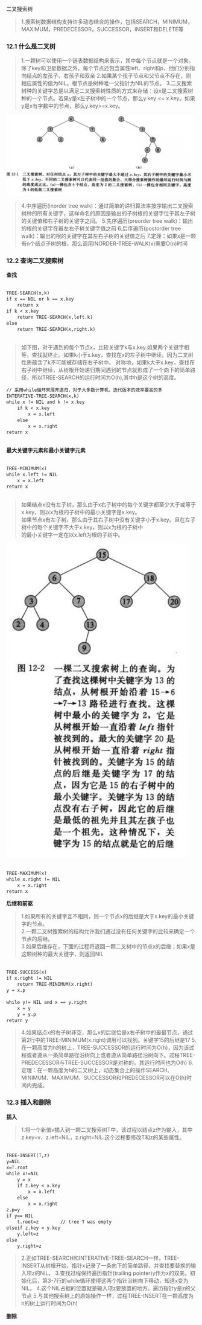 二叉搜索树

> 1.搜索树数据结构支持许多动态结合的操作，包括SEARCH，MINIMUM，MAXIMUM，PREDECESSOR，SUCCESSOR，INSERT和DELETE等


### 12.1 什么是二叉树

> 1.一颗树可以使用一个链表数据结构来表示，其中每个节点就是一个对象。除了key和卫星数据之外，每个节点还包含属性left、right和p，他们分别指向结点的左孩子、右孩子和双亲
> 2.如果某个孩子节点和父节点不存在，则相应属性的值为NIL。根节点是树种唯一父指针为NIL的节点。
> 3.二叉搜索树种的关键字总是以满足二叉搜索树性质的方式来存储：设x是二叉搜索树种的一个节点。若果y是x左子树中的一个节点，那么y.key <= x.key。如果y是x有字数中的节点，那么y.key>=x.key。

![avatar](images/01_binary_tree_structure.jpg)

> 4.中序遍历(inorder tree walk)：通过简单的递归算法来按序输出二叉搜索树种的所有关键字，这样命名的原因是输出的子树根的关键字位于其左子树的关键值和右子树的关键字之间。
> 5.先序遍历(preorder tree walk)：输出的根的关键字在器左右子树关键字值之前
> 6.后序遍历(postorder tree walk)：输出的根的关键字在其左右子树的关键值之后
> 7.定理：如果x是一颗有n个结点子树的根，那么调用INORDER-TREE-WALK(x)需要O(n)时间
    
### 12.2 查询二叉搜索树

**查找**

```

TREE-SEARCH(x,k)
if x == NIL or k == x.key
    return x
if k < x.key
    return TREE-SEARCH(x,left.k)
else
    return TREE-SEARCH(x,right.k)


```


> 如下图，对于遇到的每个节点x，比较关键字k与x.key.如果两个关键字相等，查找就终止。如果k小于x.key，查找在x的左子树中继续，因为二叉树性质蕴含了k不可能被存储在右子树中。
  对称地，如果k大于x.key，查找在右子树中继续，从树根开始递归期间遇到的节点就形成了一个向下的简单路径，所以TREE-SEARCH的运行时间为O(h),其中h是这个树的高度。

```
// 采用while循环来展开递归，对于大多数计算机，迭代版本的效率要高的多
INTERATIVE-TREE-SEARCH(x,k)
while x != NIL and k != x.key
    if k < x.key
        x = x.left
    else
        x = x.right
return x


```

**最大关键字元素和最小关键字元素**

```

TREE-MINIMUM(x)
while x.left != NIL
    x = x.left
return x
    

```

> 如果结点x没有左子树，那么由于x右子树中的每个关键字都至少大于或等于x.key，则以x为根的子树中的最小关键字是x.key。<br/>
> 如果节点x有左子树，那么由于其右子树中没有关键字小于x.key。且在左子树中的每个关键字不大于x.key，则以x为根的子树中<br/>
> 的最小关键字一定在以x.left为根的子树中。  
    
![avatar](images/02_binary_tree_search.jpg)

```

TREE-MAXIMUM(x)
while x.right != NIL
    x = x.right
return x

```

**后继和前驱**

> 1.如果所有的关键字互不相同，则一个节点x的后继是大于x.key的最小关键字的节点。 <br/>
> 2.一颗二叉树搜索树的结构允许我们通过没有任何关键字的比较来确定一个节点的后继。<br/>
> 3.如果后继存在，下面的过程将返回一颗二叉树中的节点x的后继；如果x是这颗树种的最大关键字，则返回NIL<br/>

```

TREE-SUCCESS(x)
if x.right != NIL
    return TREE-MINIMUM(x.right)
y = x.p

while y!= NIL and x == y.right
    x = y
    y = y.p
return y

```

> 4.如果结点x的右子树非空，那么x的后继恰是x右子树中的最最节点，通过第2行中的TREE-MINIMUM(x.right)调用可以找到。关键字15的后继是17
> 5.在一颗高度为h的树上，TREE-SUCCESSOR的运行时间为O(h)，因为该过程或者遵从一条简单路径沿树向上或者遵从简单路径沿树向下。过程TREE-PREDECESSOR与TREE-SUCCESSOR是对称的。其运行时间也为O(h)
> 6.定理：在一颗高度为h的二叉树上，动态集合上的操作SEARCH、MINIMUM、MAXIMUM、SUCCESSOR和PREDECESSOR可以在O(h)时间内完成。



### 12.3 插入和删除

**插入**

> 1.将一个新值v插入到一颗二叉搜索树T中，该过程以结点z作为输入，其中z.key=v，z.left=NIL，z.right=NIL.这个过程要修改T和z的某些属性。

```

TREE-INSERT(T,z)
y=NIL
x=T.root
while x!=NIL
    y = x
    if z.key < x.key
        x = x.left
    else
        x = x.right
z.p=y
if y== NIL
    t.root=z        // tree T was empty
elseif z.key < y.key
    y.left=z
else 
    y.right=z

```

> 2.正如TREE-SEARCH和INTERATIVE-TREE-SEARCH一样，TREE-INSERT从树根开始，指针x记录了一条向下的简单路径，并查找要替换的输入项z的NIL。
> 3.查找过程保持遍历指针(trailing pointer)y作为x的双亲。初始化后，第3-7行的while循环使得这两个指针沿树向下移动，知道x变为NIL。
> 4.这个NIL占据的位置就是输入项z要放置的地方。遍历指针y是z的父节点
> 5.与其他搜索树上的原始操作一样，过程TREE-INSERT在一颗高度为h的树上运行时间为O(h)


**删除**












